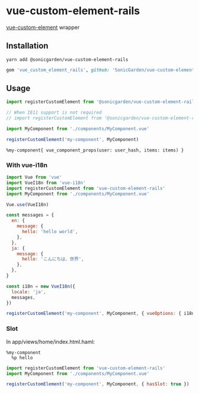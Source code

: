 # vue-custom-element-rails

[vue\-custom\-element](https://github.com/karol-f/vue-custom-element) wrapper

## Installation

```
yarn add @sonicgarden/vue-custom-element-rails
```

```ruby
gem 'vue_custom_element_rails', github: 'SonicGarden/vue-custom-element-rails'
```

## Usage

```javascript
import registerCustomElement from '@sonicgarden/vue-custom-element-rails'

// When IE11 support is not required
// import registerCustomElement from '@sonicgarden/vue-custom-element-rails/dist/slim'

import MyComponent from './components/MyComponent.vue'

registerCustomElement('my-component', MyComponent)
```

```haml
%my-component{ vue_component_props(user: user_hash, items: items) }
```

### With vue-i18n

```javascript
import Vue from 'vue'
import VueI18n from 'vue-i18n'
import registerCustomElement from 'vue-custom-element-rails'
import MyComponent from './components/MyComponent.vue'

Vue.use(VueI18n)

const messages = {
  en: {
    message: {
      hello: 'hello world',
    },
  },
  ja: {
    message: {
      hello: 'こんにちは、世界',
    },
  },
}

const i18n = new VueI18n({
  locale: 'ja',
  messages,
})

registerCustomElement('my-component', MyComponent, { vueOptions: { i18n } })
```

### Slot

In app/views/home/index.html.haml:

```haml
%my-component
  %p hello
```

```javascript
import registerCustomElement from 'vue-custom-element-rails'
import MyComponent from './components/MyComponent.vue'

registerCustomElement('my-component', MyComponent, { hasSlot: true })
```
